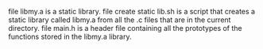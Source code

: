 file libmy.a is a static library.
file create static lib.sh is a script that creates a static library called libmy.a from all the .c files that are in the current directory.
file main.h is a header file containing all the prototypes of the functions stored in the libmy.a library.
